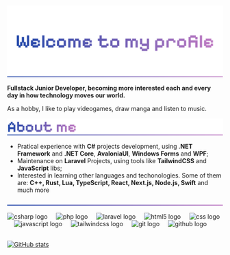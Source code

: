 ![Welcome](https://github.com/joaodemarco/joaodemarco/blob/41b6b6ddcf5735437afff267c258b12c0bd0e60e/assets/welcome-title.png)

<p align="left"><b>Fullstack Junior Developer, becoming more interested each and every day in how technology moves our world.</b></p>
<p align="left">As a hobby, I like to play videogames, draw manga and listen to music.</p>

![About me](https://github.com/joaodemarco/joaodemarco/blob/41b6b6ddcf5735437afff267c258b12c0bd0e60e/assets/about-me.png)

- Pratical experience with **C#** projects development, using .**NET Framework** and **.NET Core**, **AvaloniaUI**, **Windows Forms** and **WPF**;
- Maintenance on **Laravel** Projects, using tools like **TailwindCSS** and **JavaScript** libs;
- Interested in learning other languages and techonologies. Some of them are: **C++, Rust, Lua, TypeScript, React, Next.js,
  Node.js, Swift** and much more

![Divider](https://github.com/joaodemarco/joaodemarco/blob/41b6b6ddcf5735437afff267c258b12c0bd0e60e/assets/divider.png)

<div align="left">
  <img src="https://cdn.jsdelivr.net/gh/devicons/devicon/icons/csharp/csharp-original.svg" height="40" alt="csharp logo"  />
  <img width="12" />
  <img src="https://skillicons.dev/icons?i=php" height="40" alt="php logo"  />
  <img width="12" />
  <img src="https://cdn.simpleicons.org/laravel/FF2D20" height="40" alt="laravel logo"  />
  <img width="12" />
  <img src="https://skillicons.dev/icons?i=html" height="40" alt="html5 logo"  />
  <img width="12" />
  <img src="https://skillicons.dev/icons?i=css" height="40" alt="css logo"  />
  <img width="12" />
  <img src="https://skillicons.dev/icons?i=js" height="40" alt="javascript logo"  />
  <img width="12" />
  <img src="https://skillicons.dev/icons?i=tailwind" height="40" alt="tailwindcss logo"  />
  <img width="12" />
  <img src="https://skillicons.dev/icons?i=git" height="40" alt="git logo"  />
  <img width="12" />
  <img src="https://skillicons.dev/icons?i=github" height="40" alt="github logo"  />
</div>
<br/>

[![GitHub stats](https://github-readme-stats.vercel.app/api?username=joaodemarco&show_icons=true&theme=tokyonight)](https://github.com/anuraghazra/github-readme-stats)
